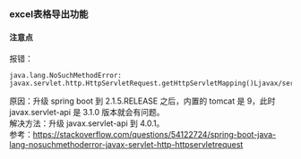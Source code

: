 ### excel表格导出功能

#### 注意点
报错：
```
java.lang.NoSuchMethodError: javax.servlet.http.HttpServletRequest.getHttpServletMapping()Ljavax/servlet/http/HttpServletMapping;
```
原因：升级 spring boot 到 2.1.5.RELEASE 之后，内置的 tomcat 是 9，此时 javax.servlet-api 是 3.1.0 版本就会有问题。  
解决方法：升级 javax.servlet-api 到 4.0.1。  
参考：https://stackoverflow.com/questions/54122724/spring-boot-java-lang-nosuchmethoderror-javax-servlet-http-httpservletrequest